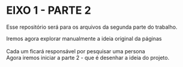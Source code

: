 # EIXO 1 - PARTE 2
Esse repositório será para os arquivos da segunda parte do trabalho.

Iremos agora explorar manualmente a ideia original da páginas <br>
<br>
Cada um ficará responsável por pesquisar uma persona<br>
Agora iremos iniciar a parte 2 - que é desenhar a ideia do projeto.
